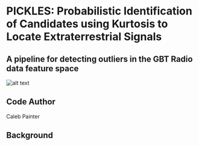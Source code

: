 # PICKLES: Probabilistic Identification of Candidates using Kurtosis to Locate Extraterrestrial Signals
## A pipeline for detecting outliers in the GBT Radio data feature space

![alt text](https://cdn.sci.news/images/enlarge10/image_11611e-Breakthrough-Listen.jpg)

## Code Author

Caleb Painter

## Background
